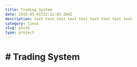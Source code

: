 ```yaml
---
title: Trading System
date: 2015-05-01T22:12:03.284Z
description: text text text text text text text text text
category: linux
slug: post0
type: project
---
```

# \# Trading System